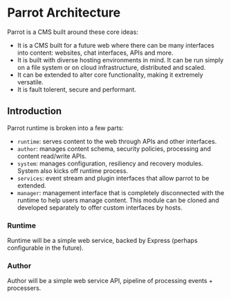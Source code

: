 # Parrot Architecture

Parrot is a CMS built around these core ideas:
- It is a CMS built for a future web where there can be many interfaces into content: websites, chat interfaces, APIs and more.
- It is built with diverse hosting environments in mind. It can be run simply on a file system or on cloud infrastructure, distributed and scaled.
- It can be extended to alter core functionality, making it extremely versatile.
- It is fault tolerent, secure and performant.

## Introduction

Parrot runtime is broken into a few parts:
- `runtime`: serves content to the web through APIs and other interfaces.
- `author`: manages content schema, security policies, processing and content read/write APIs.
- `system`: manages configuration, resiliency and recovery modules. System also kicks off runtime process.
- `services`: event stream and plugin interfaces that allow parrot to be extended.
- `manager`: management interface that is completely disconnected with the runtime to help users manage content. This module can be cloned and developed separately to offer custom interfaces by hosts.

### Runtime

Runtime will be a simple web service, backed by Express (perhaps configurable in the future).

### Author

Author will be a simple web service API, pipeline of processing events + processers.

### 